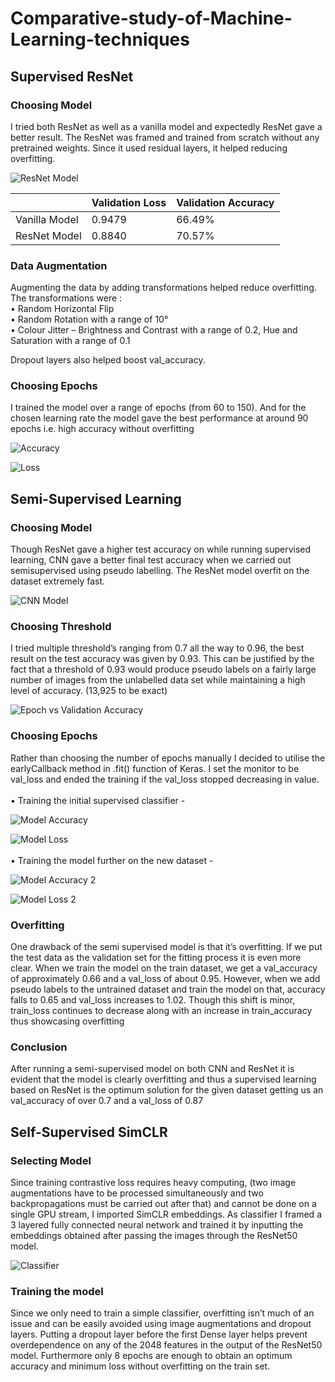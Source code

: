 # Comparative-study-of-Machine-Learning-techniques

## Supervised ResNet

### Choosing Model

I tried both ResNet as well as a vanilla model and expectedly ResNet gave a better result. The ResNet was framed and trained from scratch without any pretrained weights. Since it used residual layers, it helped reducing overfitting.

![ResNet Model](https://github.com/Amapocho/Comparative-study-of-Machine-Learning-techniques/blob/main/Images/ResNet.png)

|               | Validation Loss | Validation Accuracy |
|---------------|-----------------|---------------------|
| Vanilla Model |      0.9479     |        66.49%       |
| ResNet Model  |      0.8840     |        70.57%       |

### Data Augmentation

Augmenting the data by adding transformations helped reduce overfitting. The transformations
were : <br>
• Random Horizontal Flip <br>
• Random Rotation with a range of 10° <br>
• Colour Jitter – Brightness and Contrast with a range of 0.2, Hue and Saturation with a range of 0.1

Dropout layers also helped boost val_accuracy.

### Choosing Epochs

I trained the model over a range of epochs (from 60 to 150). And for the chosen learning rate the
model gave the best performance at around 90 epochs i.e. high accuracy without overfitting

![Accuracy](https://github.com/Amapocho/Comparative-study-of-Machine-Learning-techniques/blob/main/Images/Accuracy.png)

![Loss](https://github.com/Amapocho/Comparative-study-of-Machine-Learning-techniques/blob/main/Images/Loss.png)

## Semi-Supervised Learning

### Choosing Model

Though ResNet gave a higher test accuracy on while running supervised learning, CNN gave a better final test accuracy when we carried out semisupervised using pseudo labelling. The ResNet model overfit on the dataset extremely fast.


![CNN Model](https://github.com/Amapocho/Comparative-study-of-Machine-Learning-techniques/blob/main/Images/CNN.png)

### Choosing Threshold

I tried multiple threshold’s ranging from 0.7 all the way to 0.96, the best result on the test
accuracy was given by 0.93. This can be justified by the fact that a threshold of 0.93 would
produce pseudo labels on a fairly large number of images from the unlabelled data set while
maintaining a high level of accuracy. (13,925 to be exact)

![Epoch vs Validation Accuracy](https://github.com/Amapocho/Comparative-study-of-Machine-Learning-techniques/blob/main/Images/ValAccuracy.png)

### Choosing Epochs

Rather than choosing the number of epochs manually I decided to utilise the earlyCallback method in .fit() function of Keras. I set the monitor to be val_loss and ended the training if the val_loss stopped decreasing in value.
<br><br>
• Training the initial supervised classifier -

![Model Accuracy](https://github.com/Amapocho/Comparative-study-of-Machine-Learning-techniques/blob/main/Images/ModelAccuracy.png)

![Model Loss](https://github.com/Amapocho/Comparative-study-of-Machine-Learning-techniques/blob/main/Images/ModelLoss.png)
<br><br>
• Training the model further on the new dataset -

![Model Accuracy 2](https://github.com/Amapocho/Comparative-study-of-Machine-Learning-techniques/blob/main/Images/ModelAccuracy2.png)

![Model Loss 2](https://github.com/Amapocho/Comparative-study-of-Machine-Learning-techniques/blob/main/Images/ModelLoss2.png)

### Overfitting

One drawback of the semi supervised model is that it’s overfitting. If we put the test data as the
validation set for the fitting process it is even more clear. When we train the model on the train
dataset, we get a val_accuracy of approximately 0.66 and a val_loss of about 0.95. However,
when we add pseudo labels to the untrained dataset and train the model on that, accuracy falls to
0.65 and val_loss increases to 1.02. Though this shift is minor, train_loss continues to decrease
along with an increase in train_accuracy thus showcasing overfitting

### Conclusion

After running a semi-supervised model on both CNN and ResNet it is evident that the model is
clearly overfitting and thus a supervised learning based on ResNet is the optimum solution for
the given dataset getting us an val_accuracy of over 0.7 and a val_loss of 0.87

## Self-Supervised SimCLR

### Selecting Model

Since training contrastive loss requires heavy computing, (two image augmentations have to be
processed simultaneously and two backpropagations must be carried out after that) and cannot
be done on a single GPU stream, I imported SimCLR embeddings. As classifier I framed a 3
layered fully connected neural network and trained it by inputting the embeddings obtained after
passing the images through the ResNet50 model. 

![Classifier](https://github.com/Amapocho/Comparative-study-of-Machine-Learning-techniques/blob/main/Images/Classifier.png)

### Training the model

Since we only need to train a simple classifier, overfitting isn’t much of an issue and can be
easily avoided using image augmentations and dropout layers. Putting a dropout layer before the
first Dense layer helps prevent overdependence on any of the 2048 features in the output of the
ResNet50 model. Furthermore only 8 epochs are enough to obtain an optimum accuracy and
minimum loss without overfitting on the train set.
